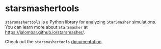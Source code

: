 # starsmashertools

`starsmashertools` is a Python library for analyzing `StarSmasher` simulations. You can learn more about `StarSmasher` at https://jalombar.github.io/starsmasher/.

Check out the `starsmashertools` [documentation](https://starsmashertools.readthedocs.io/en/latest/index.html). 
